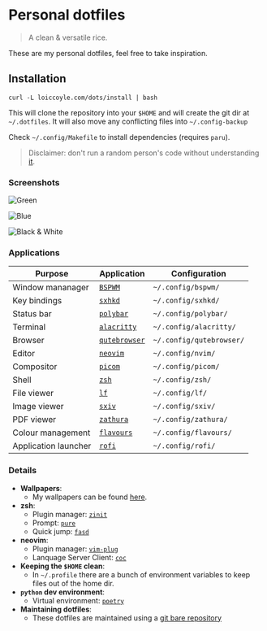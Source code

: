 # Personal dotfiles

> A clean & versatile rice.

These are my personal dotfiles, feel free to take inspiration.

## Installation

```shell
curl -L loiccoyle.com/dots/install | bash
```

This will clone the repository into your `$HOME` and will create the git dir at `~/.dotfiles`. It will also move any conflicting files into `~/.config-backup`

Check `~/.config/Makefile` to install dependencies (requires `paru`).

> Disclaimer: don't run a random person's code without understanding [it](https://github.com/loiccoyle/dots/blob/gh-pages/install).

### Screenshots

![Green](https://i.imgur.com/jG794AK.png)

![Blue](https://i.imgur.com/ml9aaRP.png)

![Black & White](https://i.imgur.com/F8VkwtS.png)

### Applications

| Purpose              | Application                                                 | Configuration            |
| -------------------- | ----------------------------------------------------------- | ------------------------ |
| Window mananager     | [`BSPWM`](https://github.com/baskerville/bspwm)             | `~/.config/bspwm/`       |
| Key bindings         | [`sxhkd`](https://github.com/baskerville/sxhkd)             | `~/.config/sxhkd/`       |
| Status bar           | [`polybar`](https://github.com/polybar/polybar)             | `~/.config/polybar/`     |
| Terminal             | [`alacritty`](https://github.com/alacritty/alacritty)       | `~/.config/alacritty/`   |
| Browser              | [`qutebrowser`](https://github.com/qutebrowser/qutebrowser) | `~/.config/qutebrowser/` |
| Editor               | [`neovim`](https://github.com/neovim/neovim)                | `~/.config/nvim/`        |
| Compositor           | [`picom`](https://github.com/yshui/picom)                   | `~/.config/picom/`       |
| Shell                | [`zsh`](https://www.zsh.org/)                               | `~/.config/zsh/`         |
| File viewer          | [`lf`](https://github.com/gokcehan/lf)                      | `~/.config/lf/`          |
| Image viewer         | [`sxiv`](https://github.com/muennich/sxiv)                  | `~/.config/sxiv/`        |
| PDF viewer           | [`zathura`](https://github.com/pwmt/zathura)                | `~/.config/zathura/`     |
| Colour management    | [`flavours`](https://github.com/Misterio77/flavours)        | `~/.config/flavours/`    |
| Application launcher | [`rofi`](https://github.com/davatorium/rofi)                | `~/.config/rofi/`        |

### Details

- **Wallpapers**:
  - My wallpapers can be found [here](https://loiccoyle.com/walls).
- **zsh**:
  - Plugin manager: [`zinit`](https://github.com/zdharma/zinit)
  - Prompt: [`pure`](https://github.com/sindresorhus/pure)
  - Quick jump: [`fasd`](https://github.com/clvv/fasd)
- **neovim**:
  - Plugin manager: [`vim-plug`](https://github.com/junegunn/vim-plug)
  - Lanquage Server Client: [`coc`](https://github.com/neoclide/coc.nvim)
- **Keeping the `$HOME` clean**:
  - In `~/.profile` there are a bunch of environment variables to keep files out of the home dir.
- **`python` dev environment**:
  - Virtual environment: [`poetry`](https://github.com/python-poetry/poetry)
- **Maintaining dotfiles**:
  - These dotfiles are maintained using a [git bare repository](https://www.atlassian.com/git/tutorials/dotfiles)
